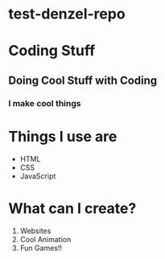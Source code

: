 # test-denzel-repo
# Coding Stuff #

## Doing Cool Stuff with Coding ## 

### I make cool things ###

# Things I use are #

* HTML
* CSS 
* JavaScript

# What can I create? #

1. Websites 
1. Cool Animation
1. Fun Games!!

